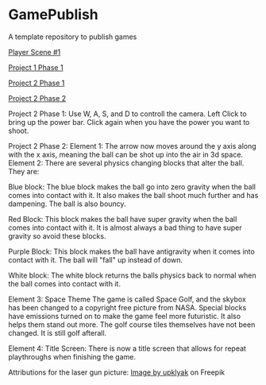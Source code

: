 # GamePublish
A template repository to publish games

[Player Scene #1](https://html-preview.github.io/?url=https://github.com/WCU-CS-CooperLab/demo-games-The-Engma/blob/main/Player%20Scene/index.html)

[Project 1 Phase 1](https://html-preview.github.io/?url=https://github.com/WCU-CS-CooperLab/demo-games-The-Engma/blob/Project-2/Project%202%20Phase%201/index.html)

[Project 2 Phase 1](https://html-preview.github.io/?url=https://github.com/WCU-CS-CooperLab/demo-games-The-Engma/blob/Project-2/MiniGolf%20Base%20Finished/index.html)

[Project 2 Phase 2](https://html-preview.github.io/?url=https://github.com/WCU-CS-CooperLab/demo-games-The-Engma/blob/Project-2/Project%202%20Phase%202/Index.html)

Project 2 Phase 1: Use W, A, S, and D to controll the camera. Left Click to bring up the power bar. Click again when you have the power you want to shoot.

Project 2 Phase 2:
Element 1: The arrow now moves around the y axis along with the x axis, meaning the ball can be shot up into the air in 3d space.
Element 2: There are several physics changing blocks that alter the ball. They are:

Blue block: The blue block makes the ball go into zero gravity when the ball comes into contact with it.
It also makes the ball shoot much further and has dampening. The ball is also bouncy.

Red Block: This block makes the ball have super gravity when the ball comes into contact with it. 
It is almost always a bad thing to have super gravity so avoid these blocks.

Purple Block: This block makes the ball have antigravity when it comes into contact with it.
The ball will "fall" up instead of down.

White block: The white block returns the balls physics back to normal when the ball comes into contact with it.

Element 3: Space Theme
The game is called Space Golf, and the skybox has been changed to a copyright free picture from NASA.
Special blocks have emissions turned on to make the game feel more futuristic.
It also helps them stand out more.
The golf course tiles themselves have not been changed. It is still golf afterall.

Element 4: Title Screen: There is now a title screen that allows for repeat playthroughs when finishing the game.


Attributions for the laser gun picture: <a href="https://www.freepik.com/free-photos-vectors/laser-sprite">Image by upklyak</a> on Freepik 
